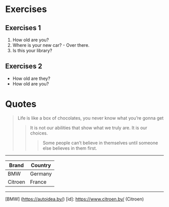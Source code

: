 <!---

Hi Ilya
-->
# Exercises 
## Exercises 1
1. How old are you?
2. Where is your new car? - Over there.
3. Is this your library?
## Exercises 2
* How old are they?
* How old are you?
# Quotes
> Life is like a box of chocolates, you never know what you’re gonna get 
>> It is not our abilities that show what we truly are. It is our choices.
>>> Some people can’t believe in themselves until someone else believes in them first.
***


|Brand  | Country|
|------ | -------|
|BMW    | Germany|
|Citroen| France |
---
[BMW] (https://autoidea.by/)
[id]: https://www.citroen.by/ (Citroen)
